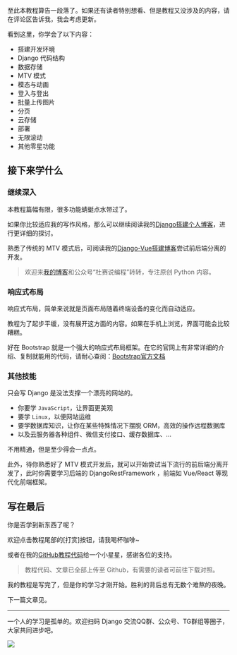至此本教程算告一段落了。如果还有读者特别想看、但是教程又没涉及的内容，请在评论区告诉我，我会考虑更新。

看到这里，你学会了以下内容：

- 搭建开发环境
- Django 代码结构
- 数据存储
- MTV 模式
- 模态与动画
- 登入与登出
- 批量上传图片
- 分页
- 云存储
- 部署
- 无限滚动
- 其他零星功能

## 接下来学什么

### 继续深入

本教程篇幅有限，很多功能蜻蜓点水带过了。

如果你比较适应我的写作风格，那么可以继续阅读我的[Django搭建个人博客](https://www.dusaiphoto.com/article/2/)，进行更详细的探讨。

熟悉了传统的 MTV 模式后，可阅读我的[Django-Vue搭建博客](https://www.dusaiphoto.com/article/103/)尝试前后端分离的开发。

> 欢迎来[我的博客](https://www.dusaiphoto.com/topic/)和公众号“杜赛说编程”转转，专注原创 Python 内容。

### 响应式布局

响应式布局，简单来说就是页面布局随着终端设备的变化而自动适应。

教程为了起步平缓，没有展开这方面的内容。如果在手机上浏览，界面可能会比较糟糕。

好在 Bootstrap 就是一个强大的响应式布局框架。在它的官网上有非常详细的介绍、复制就能用的代码，请耐心查阅：[Bootstrap官方文档](https://getbootstrap.com/docs/4.1/getting-started/introduction/)

### 其他技能

只会写 Django 是没法支撑一个漂亮的网站的。

- 你要学 `JavaScript`，让界面更美观
- 要学 `Linux`，以便网站运维
- 要学数据库知识，让你在某些特殊情况下摆脱 ORM，高效的操作远程数据库
- 以及云服务器各种组件、微信支付接口、缓存数据库、...

不用精通，但是至少得会一点点。

此外，待你熟悉好了 MTV 模式开发后，就可以开始尝试当下流行的前后端分离开发了，此时你需要学习后端的 DjangoRestFramework ，前端如 Vue/React 等现代化前端框架。

## 写在最后

你是否学到新东西了呢？

欢迎点击教程尾部的[打赏]按钮，请我喝杯咖啡~

或者在我的[GitHub教程代码](https://github.com/stacklens/django_blog_tutorial)给一个小星星，感谢各位的支持。

> 教程代码、文章已全部上传至 Github，有需要的读者可前往下载对照。

我的教程是写完了，但是你的学习才刚开始。胜利的背后总有无数个难熬的夜晚。

下一篇文章见。

---

一个人的学习是孤单的。欢迎扫码 Django 交流QQ群、公众号、TG群组等圈子，大家共同进步吧。

![](https://blog.dusaiphoto.com/QR-0608.jpg)
